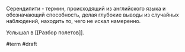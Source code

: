 Серендипити - термин, происходящий из английского языка и обозначающий способность, делая глубокие выводы из случайных наблюдений, находить то, чего не искал намеренно. 

Услышал в [[Разбор полетов]].

#term
#draft